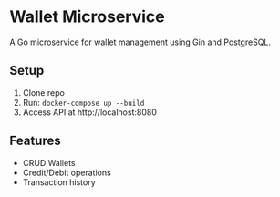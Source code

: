 # Wallet Microservice
A Go microservice for wallet management using Gin and PostgreSQL.

## Setup
1. Clone repo
2. Run: `docker-compose up --build`
3. Access API at http://localhost:8080

## Features
- CRUD Wallets
- Credit/Debit operations
- Transaction history
